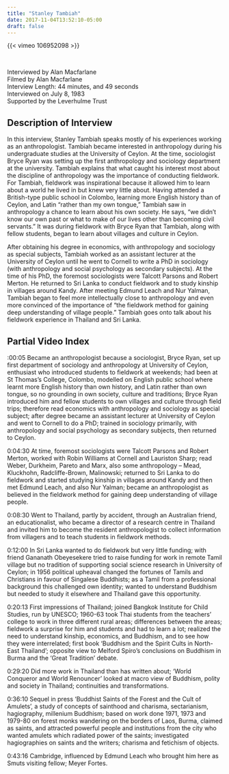```yaml
---
title: "Stanley Tambiah"
date: 2017-11-04T13:52:10-05:00
draft: false
---
```


{{< vimeo 106952098 >}}

&nbsp;

Interviewed by Alan Macfarlane\
Filmed by Alan Macfarlane\
Interview Length: 44 minutes, and 49 seconds\
Interviewed on July 8, 1983\
Supported by the Leverhulme Trust

## Description of Interview

In this interview, Stanley Tambiah speaks mostly of his experiences working as an anthropologist. Tambiah became interested in anthropology during his undergraduate studies at the University of Ceylon. At the time, sociologist Bryce Ryan was setting up the first anthropology and sociology department at the university. Tambiah explains that what caught his interest most about the discipline of anthropology was the importance of conducting fieldwork. For Tambiah, fieldwork was inspirational because it allowed him to learn about a world he lived in but knew very little about. Having attended a British-type public school in Colombo, learning more English history than of Ceylon, and Latin “rather than my own tongue,” Tambiah saw in anthropology a chance to learn about his own society. He says, “we didn’t know our own past or what to make of our lives other than becoming civil servants.” It was during fieldwork with Bryce Ryan that Tambiah, along with fellow students, began to learn about villages and culture in Ceylon.

After obtaining his degree in economics, with anthropology and sociology as special subjects, Tambiah worked as an assistant lecturer at the University of Ceylon until he went to Cornell to write a PhD in sociology (with anthropology and social psychology as secondary subjects). At the time of his PhD, the foremost sociologists were Talcott Parsons and Robert Merton. He returned to Sri Lanka to conduct fieldwork and to study kinship in villages around Kandy. After meeting Edmund Leach and Nur Yalman, Tambiah began to feel more intellectually close to anthropology and even more convinced of the importance of “the fieldwork method for gaining deep understanding of village people.” Tambiah goes onto talk about his fieldwork experience in Thailand and Sri Lanka.

## Partial Video Index

:00:05 Became an anthropologist because a sociologist, Bryce Ryan, set up first department of sociology and anthropology at University of Ceylon, enthusiast who introduced students to fieldwork at weekends; had been at St Thomas’s College, Colombo, modelled on English public school where learnt more English history than own history, and Latin rather than own tongue, so no grounding in own society, culture and traditions; Bryce Ryan introduced him and fellow students to own villages and culture through field trips; therefore read economics with anthropology and sociology as special subject; after degree became an assistant lecturer at University of Ceylon and went to Cornell to do a PhD; trained in sociology primarily, with anthropology and social psychology as secondary subjects, then returned to Ceylon. 

0:04:30 At time, foremost sociologists were Talcott Parsons and Robert Merton, worked with Robin Williams at Cornell and Lauriston Sharp; read Weber, Durkheim, Pareto and Marx, also some anthropology – Mead, Kluckhohn, Radcliffe-Brown, Malinowski; returned to Sri Lanka to do fieldwork and started studying kinship in villages around Kandy and then met Edmund Leach, and also Nur Yalman; became an anthropologist as believed in the fieldwork method for gaining deep understanding of village people. 

0:08:30 Went to Thailand, partly by accident, through an Australian friend, an educationalist, who became a director of a research centre in Thailand and invited him to become the resident anthropologist to collect information from villagers and to teach students in fieldwork methods. 

0:12:00 In Sri Lanka wanted to do fieldwork but very little funding; with friend Gananath Obeyesekere tried to raise funding for work in remote Tamil village but no tradition of supporting social science research in University of Ceylon; in 1956 political upheaval changed the fortunes of Tamils and Christians in favour of Singalese Buddhists; as a Tamil from a professional background this challenged own identity; wanted to understand Buddhism but needed to study it elsewhere and Thailand gave this opportunity. 

0:20:13 First impressions of Thailand; joined Bangkok Institute for Child Studies, run by UNESCO; 1960-63 took Thai students from the teachers’ college to work in three different rural areas; differences between the areas; fieldwork a surprise for him and students and had to learn a lot; realized the need to understand kinship, economics, and Buddhism, and to see how they were interrelated; first book ‘Buddhism and the Spirit Cults in North-East Thailand’; opposite view to Melford Spiro’s conclusions on Buddhism in Burma and the ‘Great Tradition’ debate. 

0:29:20 Did more work in Thailand than has written about; ‘World Conqueror and World Renouncer’ looked at macro view of Buddhism, polity and society in Thailand; continuities and transformations. 

0:36:10 Sequel in press ‘Buddhist Saints of the Forest and the Cult of Amulets’, a study of concepts of sainthood and charisma, sectarianism, hagiography, millenium Buddhism; based on work done 1971, 1973 and 1979-80 on forest monks wandering on the borders of Laos, Burma, claimed as saints, and attracted powerful people and institutions from the city who wanted amulets which radiated power of the saints; investigated hagiographies on saints and the writers; charisma and fetichism of objects. 

0:43:16 Cambridge, influenced by Edmund Leach who brought him here as Smuts visiting fellow; Meyer Fortes.
